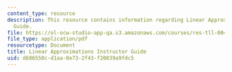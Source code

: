 ```yaml
---
content_type: resource
description: This resource contains information regarding Linear Approximations Instructor
  Guide.
file: https://ol-ocw-studio-app-qa.s3.amazonaws.com/courses/res-tll-004-stem-concept-videos-fall-2013/d686550cd1aa0e732f43f20039a9fdc5_MITRES_TLL-004F13_LinAp_IG.pdf
file_type: application/pdf
resourcetype: Document
title: Linear Approximations Instructor Guide
uid: d686550c-d1aa-0e73-2f43-f20039a9fdc5
---
```

